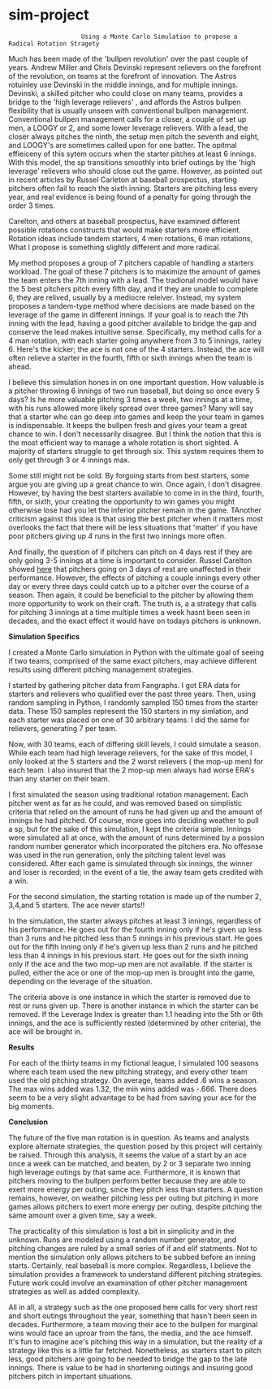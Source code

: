 # sim-project

                        Using a Monte Carlo Simulation to propose a Radical Rotation Stragety
Much has been made of the 'bullpen revolution' over the past couple of years. Andrew Miller and Chris Devinski represent relievers on the forefront of the revolution, on teams at the forefront of innovation. The Astros rotuinley use Devinski in the middle innings, and for multiple innings. Devinski, a skilled pitcher who could close on many teams, provides a bridge to the 'high leverage relievers' , and affords the Astros bullpen flexibility that is usually unseen with conventional bullpen management. Conventional bullpen management calls for a closer, a couple of set up men, a LOOGY or 2, and some lower leverage relievers. With a lead, the closer always pitches the ninth, the setup men pitch the seventh and eight, and LOOGY's are sometimes called upon for one batter. The opitmal effieiceny of this sytem occurs when the starter pitches at least 6 innings. With this model, the sp transitions smoothly into brief outings by the 'high leverage' relievers who should close out the game. However, as pointed out in recent articles by Russel Carleton at baseball prospectus, starting pitchers often fail to reach the sixth inning. Starters are pitching less every year, and real evidence is being found of a penalty for going through the order 3 times. 

Carelton, and others at baseball prospectus, have examined different possible rotations constructs that would make starters more efficient. Rotation ideas include tandem starters, 4 men rotations, 6 man rotations,  What I propose is something slightly different and more radical. 

My method proposes a group of 7 pitchers capable of handling a starters workload.  The goal of these 7 pitchers is to maximize the amount of games the team enters the 7th inning with a lead. The tradional model would have the 5 best pitchers pitch every fifth day, and if they are unable to complete 6, they are relived, usually by a mediocre releiver. Instead, my system proposes a tandem-type method where decisions are made based on the leverage of the game in different innings. If your goal is to reach the 7th inning with the lead, having a good pitcher available to bridge the gap and conserve the lead makes intuitive sense. Specifically, my method calls for a 4 man rotation, with each starter going anywhere from 3 to 5 innings, rarley 6. Here's the kicker; the ace is not one of the 4 starters. Instead, the ace will often relieve a starter in the fourth, fifth or sixth innings when the team is ahead. 

I believe this simulation hones in on one important question. How valuable is a pitcher throwing 6 innings of two run baseball, but doing so once every 5 days? Is he more valuable pitching 3 times a week, two innings at a time, with his runs allowed more likely spread over three games? Many will say that a starter who can go deep into games and keep the your team in games is indispensable. It keeps the bullpen fresh and gives your team a great chance to win.  I don't necessarily disagree. But I think the notion that this is the most efficient way to manage a whole rotation is short sighted. A majority of starters struggle to get through six. This system requires them to only get through 3 or 4 innings max. 

Some still might not be sold. By forgoing starts from best starters, some argue you are giving up a great chance to win. Once again, I don't disagree. However, by having the best starters available to come in in the third, fourth, fifth, or sixth, your creating the opportunity to win games you might otherwise lose had you let the inferior pitcher remain in the game. TAnother criticism against this idea is that  using the best pitcher when it matters most overlooks the fact that there will be less situations that 'matter' if you have poor pitchers giving up 4 runs in the first two innings more often. 

And finally, the question of if pitchers can pitch on 4 days rest if they are only going 3-5 innings at a time is important to consider.  Russel Carelton showed [here](https://www.baseballprospectus.com/news/article/22423/baseball-therapy-what-happened-to-the-four-man-rotation/) that pitchers going on 3 days of rest are unaffected in their performance.  However, the effects of pitching a couple innings every other day or every three days could catch up to a pitcher over the course of a season. Then again, it could be beneficial to the pitcher by allowing them more opportunity to work on their craft.  The truth is, a a strategy that calls for pitching 3 innings at a time multiple times a week hasnt been seen in decades, and the exact effect it would have on todays pitchers is unknown. 

**Simulation Specifics**

I created a Monte Carlo simulation in Python with the ultimate  goal of seeing if two teams, comprised of the same exact pitchers, may achieve different results using different pitching management strategies. 

I started by gathering pitcher data from Fangraphs. I got ERA data for starters and relievers  who qualified over the past three years. Then, using random sampling in Python, I randomly sampled 150 times from the starter data. These 150 samples represent the 150 starters in my simlation, and each starter was placed on one of 30 arbitrary teams. I did the same for relievers, generating 7 per team. 

Now, with 30 teams, each of differing skill levels,  I could simulate a season.  While each team had high leverage relievers, for the sake of this model, I only looked at the  5 starters and the 2 worst relievers ( the mop-up men) for each team. I also insured that the 2 mop-up men always had worse ERA's than any starter on their team. 

 I first simulated the season using traditional rotation management. Each pitcher went as far as he could, and was removed  based on simplistic criteria that relied on the amount of runs he had given up and the amount of innings he had pitched. Of course, more goes into deciding weather to pull a sp, but for the sake of this simulation, I kept the criteria simple. Innings were simulated all at once, with the amount of runs determined by a possion random number generator which incorporated the pitchers era.  No offesnse was used in the run generation, only the pitching talent level was considered. After each game is simulated through six innings, the winner and loser is recorded; in the event of a tie, the away team gets credited with a win. 

For the second simulation, the starting rotation is made up of the number 2, 3,4,and 5 starters. The ace never starts!!  

In the simulation, the starter always pitches at least 3 innings, regardless of his performance. He goes out for the fourth inning only if he's given up less than 3 runs and he pitched less than 5 innings in his previous start.  He goes out for the fifth inning only if he's given up less than 2 runs and he pitched less than 4 innings in his previous start.  He goes out for the sixth inning only if the ace and the two mop-up men are not available. If the starter is pulled, either the ace or one of the mop-up men is brought into the game, depending on the leverage of the situation. 

The criteria above is one instance in which the starter is removed due to rest or runs given up. There is another instance in which the starter can be removed. If the Leverage Index is greater than 1.1 heading into the 5th or 6th innings, and the ace is sufficiently rested (determined by other criteria), the ace will be brought in. 
 
**Results**

For each of the thirty teams in my fictional league, I simulated 100 seasons where each team used the new pitching strategy, and every other team used the old pitching strategy. On average, teams added .6 wins a season. The max wins added was 1.32, the min wins added was -.666. There does seem to be a very slight advantage to be had from saving your ace for the big moments. 

**Conclusion**

The future of the five man rotation is in question. As teams and analysts explore alternate strategies, the question posed by this project will certainly be raised. Through this analysis, it seems the value of a start by an ace once a week can be matched, and beaten, by 2 or 3 separate two inning high leverage outings by that same ace.  Furthermore, it is known that pitchers moving to the bullpen perform better because they are able to exert more energy per outing, since they pitch less than starters. A question remains, however, on weather pitching less per outing but pitching in more games  allows pitchers to exert more energy per outing, despite pitching the same amount over a given time, say a week.

The  practicality of this simulation is lost a bit in simplicity and in the unknown. Runs are modeled using a random number generator, and pitching changes are ruled by a small series of if and elif statments. Not to mention the simulation only allows pitchers to be subbed before an inning starts.  Certainly, real baseball is more complex. Regardless, I believe the simulation provides a framework to understand different pitching strategies. Future work could involve an examination of other pitcher management strategies as well as added complexity. 

All in all, a strategy such as the one proposed here calls for very short rest and short outings throughout the year, something that hasn't been seen in decades. Furthermore, a team moving their ace to the bullpen for marginal wins would face an uproar from the fans, the media, and the ace himself. It's fun to imagine ace's pitching this way in a simulation, but the reality of a strategy like this is a little far fetched. Nonetheless, as starters start to pitch less, good pitchers are going to be needed to bridge the gap to the late innings. There is value to be had in shortening outings and insuring good pitchers pitch in important situations. 






